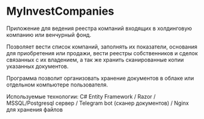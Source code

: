 # MyInvestCompanies
Приложение для ведения реестра компаний входящих в холдинговую компанию или венчурный фонд.

Позволяет вести список компаний, заполнять их показатели, основания для приобретения или продажи, вести реестры собственников и сделок связанных с их владением, а так же хранить сканированные копии указанных документов.

Программа позволит организовать хранение документов в облаке или отдельном компьютере пользователя.

Используемые технологии: C# Entity Framework / Razor / MSSQL/Postgresql сервер / Telegram bot (сканер документов) / Nginx для хранения файлов
